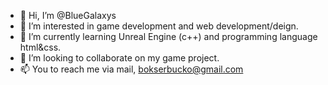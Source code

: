 - 👋 Hi, I’m @BlueGalaxys
- 👀 I’m interested in game development and web development/deign.
- 🌱 I’m currently learning Unreal Engine (c++) and programming language html&css.
- 💞️ I’m looking to collaborate on my game project.
- 📫 You to reach me via mail, bokserbucko@gmail.com

<!---
BlueGalaxys/BlueGalaxys is a ✨ special ✨ repository because its `README.md` (this file) appears on your GitHub profile.
You can click the Preview link to take a look at your changes.
--->
